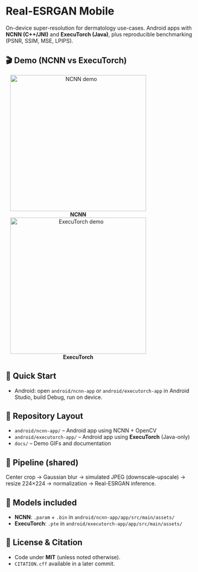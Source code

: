 # Real-ESRGAN Mobile

On-device super-resolution for dermatology use-cases.
Android apps with **NCNN (C++/JNI)** and **ExecuTorch (Java)**, plus reproducible benchmarking (PSNR, SSIM, MSE, LPIPS).

## 🎬 Demo (NCNN vs ExecuTorch)

<p align="center">
  <figure style="display:inline-block; margin:0 12px; text-align:center;">
    <img src="docs/demo ncnn app.gif" alt="NCNN demo" width="360"/>
    <figcaption><b>NCNN</b></figcaption>
  </figure>
  <figure style="display:inline-block; margin:0 12px; text-align:center;">
    <img src="docs/demo execu app.gif" alt="ExecuTorch demo" width="360"/>
    <figcaption><b>ExecuTorch</b></figcaption>
  </figure>
</p>



## 🚀 Quick Start
- Android: open `android/ncnn-app` or `android/executorch-app` in Android Studio, build Debug, run on device.


## 📁 Repository Layout
- `android/ncnn-app/` – Android app using NCNN + OpenCV  
- `android/executorch-app/` – Android app using **ExecuTorch** (Java-only)  
- `docs/` – Demo GIFs and documentation


## 🧪 Pipeline (shared)
Center crop → Gaussian blur → simulated JPEG (downscale–upscale) → resize 224×224 → normalization → Real-ESRGAN inference.

## 🧠 Models included
- **NCNN**: `.param` + `.bin` in `android/ncnn-app/app/src/main/assets/`
- **ExecuTorch**: `.pte` in `android/executorch-app/app/src/main/assets/`


## 📄 License & Citation
- Code under **MIT** (unless noted otherwise).
- `CITATION.cff` available in a later commit.
